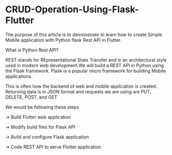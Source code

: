 # CRUD-Operation-Using-Flask-Flutter

The purpose of this article is to demonstrate to learn how to create Simple Mobile application with Python flask Rest API in Flutter.

What is Python Rest API?

REST stands for REpresentational State Transfer and is an architectural style used in modern web development.We will build a REST API in Python using the Flask framework. Flask is a popular micro framework for building Mobile applications.

This is often how the backend of web and mobile application is created. Returning data is in JSON format and requests we are using are PUT, DELETE, POST, and GET

We would be following these steps

-> Build Flutter web application

-> Modify build files for Flask API

-> Build and configure Flask application

-> Code REST API to serve Flutter application
